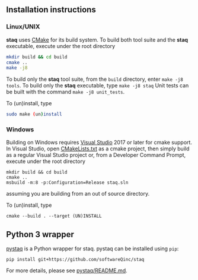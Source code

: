 ## Installation instructions

### Linux/UNIX

**staq** uses [CMake](https://cmake.org/) for its build system. To build both tool suite and the **staq** executable, execute under the root directory

```bash
mkdir build && cd build
cmake ..
make -j8
  ```

To build only the **staq** tool suite, from the `build` directory, enter
`make -j8 tools`. To build only the **staq** executable, type `make -j8 staq`
Unit tests can be built with the command `make -j8 unit_tests`.

To (un)install, type 

```bash
sudo make (un)install
```

### Windows

Building on Windows requires [Visual Studio](https://www.visualstudio.com) 2017
or later for cmake support. In Visual Studio, open
[CMakeLists.txt](https://github.com/softwareQinc/staq/blob/main/CMakeLists.txt)
as a cmake project, then simply build as a regular Visual Studio project or,
from a Developer Command Prompt, execute under the root directory 

```
mkdir build && cd build
cmake .. 
msbuild -m:8 -p:Configuration=Release staq.sln
```

assuming you are building from an out of source directory. 

To (un)install, type 

```
cmake --build . --target (UN)INSTALL
```

## Python 3 wrapper
[pystaq](https://github.com/softwareQinc/staq/blob/main/pystaq/) is a Python wrapper for staq.
pystaq can be installed using `pip`:
```
pip install git+https://github.com/softwareQinc/staq
```
For more details, please see 
[pystaq/README.md](https://github.com/softwareQinc/staq/blob/main/pystaq/README.md).
